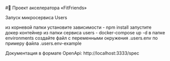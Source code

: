#🚀 Проект акселератора «FitFriends»

Запуск микросервиса Users

из корневой папки установите зависимости - npm install
запустите докер контейнер из папки сервиса users - docker-compose up -d
в папке environments создайте файл с переменными окружения .users.env по примеру файла .users.env-example

<!-- создайте тестовые данные - -->
<!-- запустите backend -  -->

Документация в формате OpenApi: http://localhost:3333/spec
